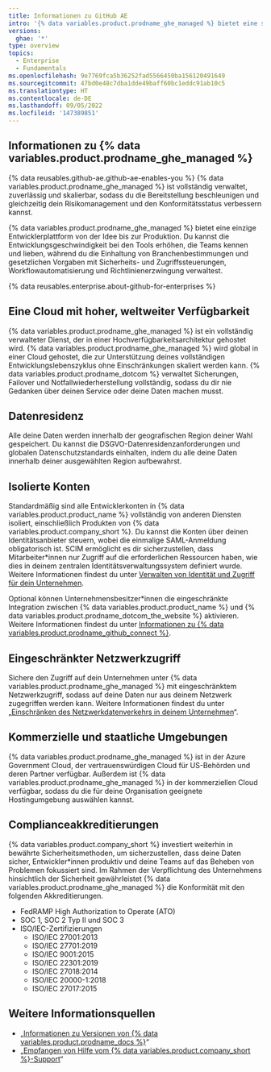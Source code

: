 ```yaml
---
title: Informationen zu GitHub AE
intro: '{% data variables.product.prodname_ghe_managed %} bietet eine sicherheitsoptimierte und konforme Verwendung von {% data variables.product.prodname_dotcom %} in der Cloud.'
versions:
  ghae: '*'
type: overview
topics:
  - Enterprise
  - Fundamentals
ms.openlocfilehash: 9e7769fca5b36252fad5566450ba156120491649
ms.sourcegitcommit: 47bd0e48c7dba1dde49baff60bc1eddc91ab10c5
ms.translationtype: HT
ms.contentlocale: de-DE
ms.lasthandoff: 09/05/2022
ms.locfileid: '147389851'
---
```

## Informationen zu {% data variables.product.prodname_ghe_managed %}

{% data reusables.github-ae.github-ae-enables-you %} {% data variables.product.prodname_ghe_managed %} ist vollständig verwaltet, zuverlässig und skalierbar, sodass du die Bereitstellung beschleunigen und gleichzeitig dein Risikomanagement und den Konformitätsstatus verbessern kannst.

{% data variables.product.prodname_ghe_managed %} bietet eine einzige Entwicklerplattform von der Idee bis zur Produktion. Du kannst die Entwicklungsgeschwindigkeit bei den Tools erhöhen, die Teams kennen und lieben, während du die Einhaltung von Branchenbestimmungen und gesetzlichen Vorgaben mit Sicherheits- und Zugriffssteuerungen, Workflowautomatisierung und Richtlinienerzwingung verwaltest. 

{% data reusables.enterprise.about-github-for-enterprises %}

## Eine Cloud mit hoher, weltweiter Verfügbarkeit

{% data variables.product.prodname_ghe_managed %} ist ein vollständig verwalteter Dienst, der in einer Hochverfügbarkeitsarchitektur gehostet wird. {% data variables.product.prodname_ghe_managed %} wird global in einer Cloud gehostet, die zur Unterstützung deines vollständigen Entwicklungslebenszyklus ohne Einschränkungen skaliert werden kann. {% data variables.product.prodname_dotcom %} verwaltet Sicherungen, Failover und Notfallwiederherstellung vollständig, sodass du dir nie Gedanken über deinen Service oder deine Daten machen musst. 

## Datenresidenz

Alle deine Daten werden innerhalb der geografischen Region deiner Wahl gespeichert. Du kannst die DSGVO-Datenresidenzanforderungen und globalen Datenschutzstandards einhalten, indem du alle deine Daten innerhalb deiner ausgewählten Region aufbewahrst.

## Isolierte Konten

Standardmäßig sind alle Entwicklerkonten in {% data variables.product.product_name %} vollständig von anderen Diensten isoliert, einschließlich Produkten von {% data variables.product.company_short %}. Du kannst die Konten über deinen Identitätsanbieter steuern, wobei die einmalige SAML-Anmeldung obligatorisch ist. SCIM ermöglicht es dir sicherzustellen, dass Mitarbeiter*innen nur Zugriff auf die erforderlichen Ressourcen haben, wie dies in deinem zentralen Identitätsverwaltungssystem definiert wurde. Weitere Informationen findest du unter [Verwalten von Identität und Zugriff für dein Unternehmen](/admin/authentication/managing-identity-and-access-for-your-enterprise).

Optional können Unternehmensbesitzer*innen die eingeschränkte Integration zwischen {% data variables.product.product_name %} und {% data variables.product.prodname_dotcom_the_website %} aktivieren. Weitere Informationen findest du unter [Informationen zu {% data variables.product.prodname_github_connect %}](/admin/configuration/configuring-github-connect/about-github-connect).

## Eingeschränkter Netzwerkzugriff

Sichere den Zugriff auf dein Unternehmen unter {% data variables.product.prodname_ghe_managed %} mit eingeschränktem Netzwerkzugriff, sodass auf deine Daten nur aus deinem Netzwerk zugegriffen werden kann. Weitere Informationen findest du unter „[Einschränken des Netzwerkdatenverkehrs in deinem Unternehmen](/admin/configuration/restricting-network-traffic-to-your-enterprise)“.

## Kommerzielle und staatliche Umgebungen

{% data variables.product.prodname_ghe_managed %} ist in der Azure Government Cloud, der vertrauenswürdigen Cloud für US-Behörden und deren Partner verfügbar. Außerdem ist {% data variables.product.prodname_ghe_managed %} in der kommerziellen Cloud verfügbar, sodass du die für deine Organisation geeignete Hostingumgebung auswählen kannst.

## Complianceakkreditierungen

{% data variables.product.company_short %} investiert weiterhin in bewährte Sicherheitsmethoden, um sicherzustellen, dass deine Daten sicher, Entwickler*innen produktiv und deine Teams auf das Beheben von Problemen fokussiert sind. Im Rahmen der Verpflichtung des Unternehmens hinsichtlich der Sicherheit gewährleistet {% data variables.product.prodname_ghe_managed %} die Konformität mit den folgenden Akkreditierungen.

- FedRAMP High Authorization to Operate (ATO)
- SOC 1, SOC 2 Typ II und SOC 3
- ISO/IEC-Zertifizierungen
   - ISO/IEC 27001:2013 
   - ISO/IEC 27701:2019
   - ISO/IEC 9001:2015
   - ISO/IEC 22301:2019 
   - ISO/IEC 27018:2014 
   - ISO/IEC 20000-1:2018 
   - ISO/IEC 27017:2015

## Weitere Informationsquellen

- „[Informationen zu Versionen von {% data variables.product.prodname_docs %}](/get-started/learning-about-github/about-versions-of-github-docs)“
- „[Empfangen von Hilfe vom {% data variables.product.company_short %}-Support](/admin/enterprise-support/receiving-help-from-github-support)“
